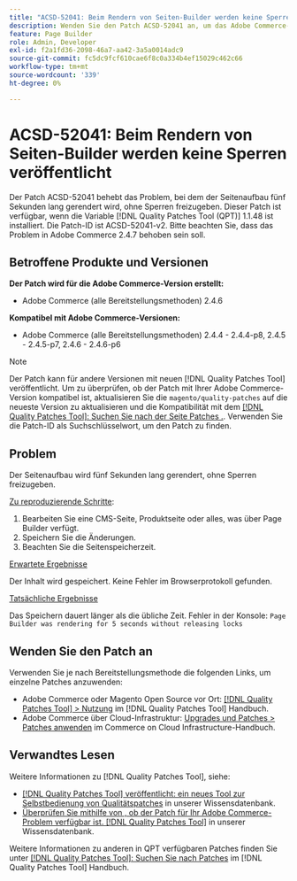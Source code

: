 ```yaml
---
title: "ACSD-52041: Beim Rendern von Seiten-Builder werden keine Sperren veröffentlicht."
description: Wenden Sie den Patch ACSD-52041 an, um das Adobe Commerce-Problem zu beheben, bei dem der Seitenaufbau fünf Sekunden lang gerendert wird, ohne Sperren zu veröffentlichen.
feature: Page Builder
role: Admin, Developer
exl-id: f2a1fd36-2098-46a7-aa42-3a5a0014adc9
source-git-commit: fc5dc9fcf610cae6f8c0a334b4ef15029c462c66
workflow-type: tm+mt
source-wordcount: '339'
ht-degree: 0%

---
```


# ACSD-52041: Beim Rendern von Seiten-Builder werden keine Sperren veröffentlicht

Der Patch ACSD-52041 behebt das Problem, bei dem der Seitenaufbau fünf Sekunden lang gerendert wird, ohne Sperren freizugeben. Dieser Patch ist verfügbar, wenn die Variable [!DNL Quality Patches Tool (QPT)] 1.1.48 ist installiert. Die Patch-ID ist ACSD-52041-v2. Bitte beachten Sie, dass das Problem in Adobe Commerce 2.4.7 behoben sein soll.

## Betroffene Produkte und Versionen

**Der Patch wird für die Adobe Commerce-Version erstellt:**

* Adobe Commerce (alle Bereitstellungsmethoden) 2.4.6

**Kompatibel mit Adobe Commerce-Versionen:**

* Adobe Commerce (alle Bereitstellungsmethoden) 2.4.4 - 2.4.4-p8, 2.4.5 - 2.4.5-p7, 2.4.6 - 2.4.6-p6

>[!NOTE]
>
>Der Patch kann für andere Versionen mit neuen [!DNL Quality Patches Tool] veröffentlicht. Um zu überprüfen, ob der Patch mit Ihrer Adobe Commerce-Version kompatibel ist, aktualisieren Sie die `magento/quality-patches` auf die neueste Version zu aktualisieren und die Kompatibilität mit dem [[!DNL Quality Patches Tool]: Suchen Sie nach der Seite Patches .](https://experienceleague.adobe.com/tools/commerce-quality-patches/index.html). Verwenden Sie die Patch-ID als Suchschlüsselwort, um den Patch zu finden.

## Problem

Der Seitenaufbau wird fünf Sekunden lang gerendert, ohne Sperren freizugeben.

<u>Zu reproduzierende Schritte</u>:

1. Bearbeiten Sie eine CMS-Seite, Produktseite oder alles, was über Page Builder verfügt.
1. Speichern Sie die Änderungen.
1. Beachten Sie die Seitenspeicherzeit.

<u>Erwartete Ergebnisse</u>

Der Inhalt wird gespeichert. Keine Fehler im Browserprotokoll gefunden.

<u>Tatsächliche Ergebnisse</u>

Das Speichern dauert länger als die übliche Zeit.
Fehler in der Konsole: ``Page Builder was rendering for 5 seconds without releasing locks``

## Wenden Sie den Patch an

Verwenden Sie je nach Bereitstellungsmethode die folgenden Links, um einzelne Patches anzuwenden:

* Adobe Commerce oder Magento Open Source vor Ort: [[!DNL Quality Patches Tool] > Nutzung](<https://experienceleague.adobe.com/docs/commerce-operations/tools/quality-patches-tool/usage.html>) im [!DNL Quality Patches Tool] Handbuch.
* Adobe Commerce über Cloud-Infrastruktur: [Upgrades und Patches > Patches anwenden](https://experienceleague.adobe.com/docs/commerce-cloud-service/user-guide/develop/upgrade/apply-patches.html) im Commerce on Cloud Infrastructure-Handbuch.

## Verwandtes Lesen

Weitere Informationen zu [!DNL Quality Patches Tool], siehe:

* [[!DNL Quality Patches Tool] veröffentlicht: ein neues Tool zur Selbstbedienung von Qualitätspatches](/help/announcements/adobe-commerce-announcements/magento-quality-patches-released-new-tool-to-self-serve-quality-patches.md) in unserer Wissensdatenbank.
* [Überprüfen Sie mithilfe von , ob der Patch für Ihr Adobe Commerce-Problem verfügbar ist. [!DNL Quality Patches Tool]](/help/support-tools/patches-available-in-qpt-tool/check-patch-for-magento-issue-with-magento-quality-patches.md) in unserer Wissensdatenbank.

Weitere Informationen zu anderen in QPT verfügbaren Patches finden Sie unter [[!DNL Quality Patches Tool]: Suchen Sie nach Patches](<https://experienceleague.adobe.com/tools/commerce-quality-patches/index.html>) im [!DNL Quality Patches Tool] Handbuch.
